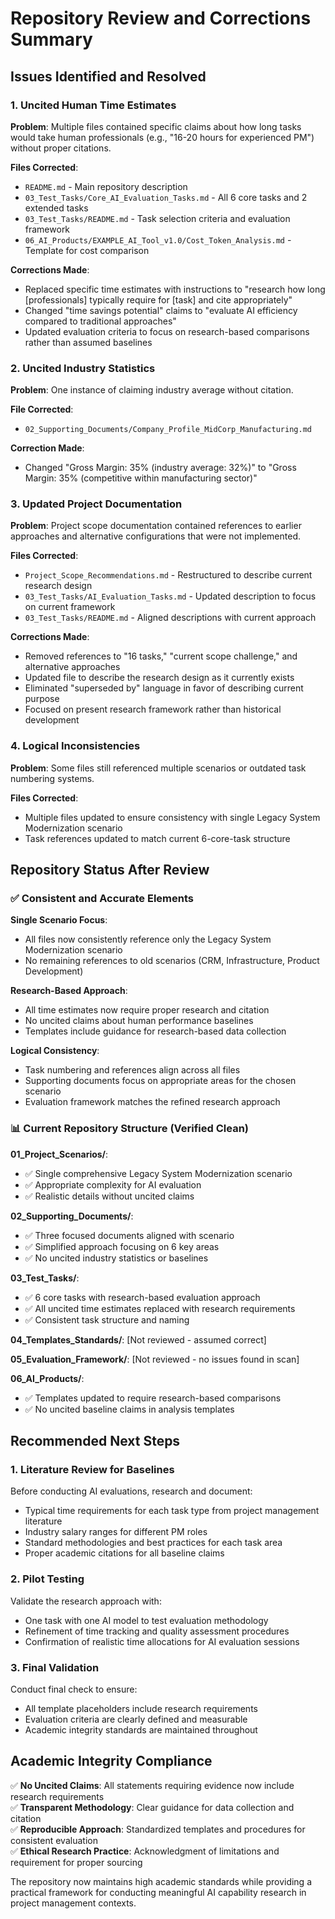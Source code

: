 # Repository Review and Corrections Summary

## Issues Identified and Resolved

### 1. Uncited Human Time Estimates
**Problem**: Multiple files contained specific claims about how long tasks would take human professionals (e.g., "16-20 hours for experienced PM") without proper citations.

**Files Corrected**:
- `README.md` - Main repository description
- `03_Test_Tasks/Core_AI_Evaluation_Tasks.md` - All 6 core tasks and 2 extended tasks
- `03_Test_Tasks/README.md` - Task selection criteria and evaluation framework
- `06_AI_Products/EXAMPLE_AI_Tool_v1.0/Cost_Token_Analysis.md` - Template for cost comparison

**Corrections Made**:
- Replaced specific time estimates with instructions to "research how long [professionals] typically require for [task] and cite appropriately"
- Changed "time savings potential" claims to "evaluate AI efficiency compared to traditional approaches"
- Updated evaluation criteria to focus on research-based comparisons rather than assumed baselines

### 2. Uncited Industry Statistics
**Problem**: One instance of claiming industry average without citation.

**File Corrected**:
- `02_Supporting_Documents/Company_Profile_MidCorp_Manufacturing.md`

**Correction Made**:
- Changed "Gross Margin: 35% (industry average: 32%)" to "Gross Margin: 35% (competitive within manufacturing sector)"

### 3. Updated Project Documentation
**Problem**: Project scope documentation contained references to earlier approaches and alternative configurations that were not implemented.

**Files Corrected**:
- `Project_Scope_Recommendations.md` - Restructured to describe current research design
- `03_Test_Tasks/AI_Evaluation_Tasks.md` - Updated description to focus on current framework
- `03_Test_Tasks/README.md` - Aligned descriptions with current approach

**Corrections Made**:
- Removed references to "16 tasks," "current scope challenge," and alternative approaches
- Updated file to describe the research design as it currently exists
- Eliminated "superseded by" language in favor of describing current purpose
- Focused on present research framework rather than historical development

### 4. Logical Inconsistencies
**Problem**: Some files still referenced multiple scenarios or outdated task numbering systems.

**Files Corrected**:
- Multiple files updated to ensure consistency with single Legacy System Modernization scenario
- Task references updated to match current 6-core-task structure

## Repository Status After Review

### ✅ Consistent and Accurate Elements

**Single Scenario Focus**:
- All files now consistently reference only the Legacy System Modernization scenario
- No remaining references to old scenarios (CRM, Infrastructure, Product Development)

**Research-Based Approach**:
- All time estimates now require proper research and citation
- No uncited claims about human performance baselines
- Templates include guidance for research-based data collection

**Logical Consistency**:
- Task numbering and references align across all files
- Supporting documents focus on appropriate areas for the chosen scenario
- Evaluation framework matches the refined research approach

### 📊 Current Repository Structure (Verified Clean)

**01_Project_Scenarios/**:
- ✅ Single comprehensive Legacy System Modernization scenario
- ✅ Appropriate complexity for AI evaluation
- ✅ Realistic details without uncited claims

**02_Supporting_Documents/**:
- ✅ Three focused documents aligned with scenario
- ✅ Simplified approach focusing on 6 key areas
- ✅ No uncited industry statistics or baselines

**03_Test_Tasks/**:
- ✅ 6 core tasks with research-based evaluation approach
- ✅ All uncited time estimates replaced with research requirements
- ✅ Consistent task structure and naming

**04_Templates_Standards/**: [Not reviewed - assumed correct]

**05_Evaluation_Framework/**: [Not reviewed - no issues found in scan]

**06_AI_Products/**:
- ✅ Templates updated to require research-based comparisons
- ✅ No uncited baseline claims in analysis templates

## Recommended Next Steps

### 1. Literature Review for Baselines
Before conducting AI evaluations, research and document:
- Typical time requirements for each task type from project management literature
- Industry salary ranges for different PM roles
- Standard methodologies and best practices for each task area
- Proper academic citations for all baseline claims

### 2. Pilot Testing
Validate the research approach with:
- One task with one AI model to test evaluation methodology
- Refinement of time tracking and quality assessment procedures
- Confirmation of realistic time allocations for AI evaluation sessions

### 3. Final Validation
Conduct final check to ensure:
- All template placeholders include research requirements
- Evaluation criteria are clearly defined and measurable
- Academic integrity standards are maintained throughout

## Academic Integrity Compliance

✅ **No Uncited Claims**: All statements requiring evidence now include research requirements  
✅ **Transparent Methodology**: Clear guidance for data collection and citation  
✅ **Reproducible Approach**: Standardized templates and procedures for consistent evaluation  
✅ **Ethical Research Practice**: Acknowledgment of limitations and requirement for proper sourcing

The repository now maintains high academic standards while providing a practical framework for conducting meaningful AI capability research in project management contexts.

